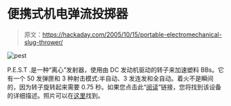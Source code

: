 # 便携式机电弹流投掷器

> 原文：<https://hackaday.com/2005/10/15/portable-electromechanical-slug-thrower/>

![pest](img/3ff7eeed081cf3298b2910c53009ee0e.png)

P.E.S.T .是一种“离心”发射器，使用由 DC 发动机驱动的转子来加速塑料 BBs。它有一个 50 发弹匣和 3 种射击模式:半自动、3 发连发和全自动。着火不是瞬间的，因为转子旋转起来需要 0.75 秒。如果您点击此“[阅读](http://www.geocities.com.nyud.net:8090/pest3125/)”链接，您将找到该设备的详细描述。照片可以在[这里](http://pg.photos.yahoo.com/ph/pest3125/my_photos)找到。